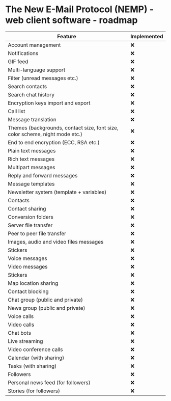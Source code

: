 # The New E-Mail Protocol (NEMP) - web client software - roadmap

|                                    Feature                                   |     Implemented    |
|------------------------------------------------------------------------------|--------------------|
| Account management                                                           |         :x:        |
| Notifications                                                                |         :x:        |
| GIF feed                                                                     |         :x:        |
| Multi-language support                                                       |         :x:        |
| Filter (unread messages etc.)                                                |         :x:        |
| Search contacts                                                              |         :x:        |
| Search chat history                                                          |         :x:        |
| Encryption keys import and export                                            |         :x:        |
| Call list                                                                    |         :x:        |
| Message translation                                                          |         :x:        |
| Themes (backgrounds, contact size, font size, color scheme, night mode etc.) |         :x:        |
| End to end encryption (ECC, RSA etc.)                                        |         :x:        |
| Plain text messages                                                          |         :x:        |
| Rich text messages                                                           |         :x:        |
| Multipart messages                                                           |         :x:        |
| Reply and forward messages                                                   |         :x:        |
| Message templates                                                            |         :x:        |
| Newsletter system (template + variables)                                     |         :x:        |
| Contacts                                                                     |         :x:        |
| Contact sharing                                                              |         :x:        |
| Conversion folders                                                           |         :x:        |
| Server file transfer                                                         |         :x:        |
| Peer to peer file transfer                                                   |         :x:        |
| Images, audio and video files messages                                       |         :x:        |
| Stickers                                                                     |         :x:        |
| Voice messages                                                               |         :x:        |
| Video messages                                                               |         :x:        |
| Stickers                                                                     |         :x:        |
| Map location sharing                                                         |         :x:        |
| Contact blocking                                                             |         :x:        |
| Chat group (public and private)                                              |         :x:        |
| News group (public and private)                                              |         :x:        |
| Voice calls                                                                  |         :x:        |
| Video calls                                                                  |         :x:        |
| Chat bots                                                                    |         :x:        |
| Live streaming                                                               |         :x:        |
| Video conference calls                                                       |         :x:        |
| Calendar (with sharing)                                                      |         :x:        |
| Tasks (with sharing)                                                         |         :x:        |
| Followers                                                                    |         :x:        |
| Personal news feed (for followers)                                           |         :x:        |
| Stories (for followers)                                                      |         :x:        |